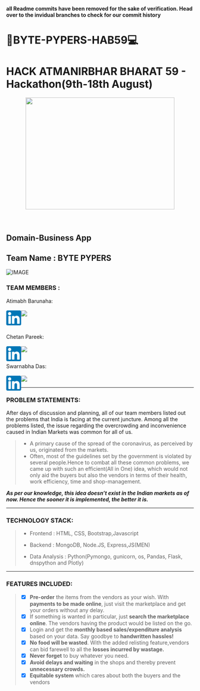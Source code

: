 **all Readme commits have been removed for the sake of verification. Head over to the invidual branches to check for our commit history**

# 🤖BYTE-PYPERS-HAB59💻
# HACK ATMANIRBHAR BHARAT 59 - Hackathon(9th-18th August)
<p align="center">
<img  width="400px" height="300px" src="https://github.com/sd2001/BYTE-PYPERS-HAB59/blob/master/download.jpg" />
 </p><br />
 
## Domain-Business App
## Team Name : BYTE PYPERS
![IMAGE](https://github.com/sd2001/BYTE-PYPERS-HAB59/blob/master/mockup.png)

### TEAM MEMBERS :

  <div>Atimabh Barunaha:</div><br />
  <a href="https://www.linkedin.com/in/barunaha/">
  <img align="left" width="40px" src="https://github.com/sd2001/sd2001/blob/master/linkedin.svg" />
  </a>
  <a href="https://github.com/Atimabh">
  <img align="left" width="40px" src="https://github.com/sd2001/BYTE-PYPERS-HAB59/blob/master/github.png" />
  </a>
  
  
  <br /><br /><div>Chetan Pareek:</div><br />
  <a href="https://www.linkedin.com/in/cp99says/">
  <img align="left" width="40px" src="https://github.com/sd2001/sd2001/blob/master/linkedin.svg" />
  </a>
  <a href="https://github.com/cp99says">
  <img align="left" width="40px" src="https://github.com/sd2001/BYTE-PYPERS-HAB59/blob/master/github.png" />
  </a>
  
  
  <br /><div>Swarnabha Das:</div><br />
  <a href="https://www.linkedin.com/in/swarnabha-das-2001official/">
  <img align="left" width="40px" src="https://github.com/sd2001/sd2001/blob/master/linkedin.svg" />
  </a>
  <a href="https://github.com/sd2001">
  <img align="left" width="40px" src="https://github.com/sd2001/BYTE-PYPERS-HAB59/blob/master/github.png" />
  </a><br />
  
 <hr/>


### PROBLEM STATEMENTS:
 After days of discussion and planning, all of our team members listed out the problems that India is facing at the current juncture. Among all the problems listed, the issue     regarding the overcrowding and inconvenience caused in Indian Markets was common for all of us.

> - A primary cause of the spread of the coronavirus, as perceived by us, originated from the markets. 
> - Often, most of the guidelines set by the government is violated by several people.Hence to combat all these common problems, we came up with such an efficient(All in One)       idea,   which would  not only aid the buyers but also the vendors in terms of their health, work efficiency, time and shop-management.

***As per our knowledge, this idea doesn’t exist in the Indian markets as of now. Hence the sooner it is implemented, the better it is.***

<hr/>

### TECHNOLOGY STACK:

> - Frontend : HTML, CSS, Bootstrap,Javascript
>
> - Backend :  MongoDB, Node.JS, Express,JS(MEN)
>
> - Data Analysis : Python(Pymongo, gunicorn, os, Pandas, Flask, dnspython and Plotly)

<hr/>

### FEATURES INCLUDED:
> - [x] **Pre-order** the items from the vendors as your wish. With **payments to be made online**, just visit the marketplace and get your orders without any delay.
> - [x] If something  is wanted in particular, just **search the marketplace online**. The vendors having the product would be listed on the go.
> - [x] Login and get the **monthly based sales/expenditure analysis** based on your data. Say goodbye to **handwritten hassles!**
> - [x] **No food will be wasted**. With the added relisting feature,vendors can bid farewell to all the **losses incurred by wastage.** 
> - [x] **Never forget** to buy whatever you need.
> - [x] **Avoid delays and waiting** in the shops and thereby prevent **unnecessary crowds.**
> - [x] **Equitable  system** which cares about both the buyers and the vendors





